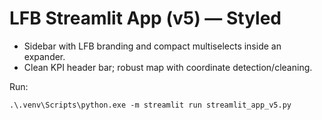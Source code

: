 # LFB Streamlit App (v5) — Styled
- Sidebar with LFB branding and compact multiselects inside an expander.
- Clean KPI header bar; robust map with coordinate detection/cleaning.

Run:
```
.\.venv\Scripts\python.exe -m streamlit run streamlit_app_v5.py
```

